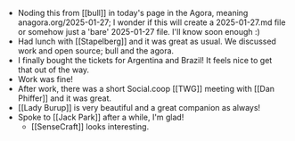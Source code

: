 - Noding this from [[bull]] in today's page in the Agora, meaning anagora.org/2025-01-27; I wonder if this will create a 2025-01-27.md file or somehow just a 'bare' 2025-01-27 file. I'll know soon enough :)
- Had lunch with [[Stapelberg]] and it was great as usual. We discussed work and open source; bull and the agora.
- I finally bought the tickets for Argentina and Brazil! It feels nice to get that out of the way.
- Work was fine!
- After work, there was a short Social.coop [[TWG]] meeting with [[Dan Phiffer]] and it was great.
- [[Lady Burup]] is very beautiful and a great companion as always!
- Spoke to [[Jack Park]] after a while, I'm glad!
  - [[SenseCraft]] looks interesting.